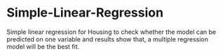 # Simple-Linear-Regression
Simple linear regression for Housing to check whether the model can be predicted on one variable and results show that, a multiple regression model will be the best fit.
